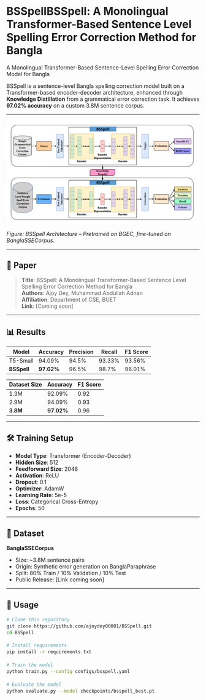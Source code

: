 # BSSpellBSSpell: A Monolingual Transformer-Based Sentence Level Spelling Error Correction Method for Bangla
A Monolingual Transformer-Based Sentence-Level Spelling Error Correction Model for Bangla

BSSpell is a sentence-level Bangla spelling correction model built on a Transformer-based encoder-decoder architecture, enhanced through **Knowledge Distillation** from a grammatical error correction task. It achieves **97.02% accuracy** on a custom 3.8M sentence corpus.

---

![BSSpell Architecture](asset/BSSpell.png)

*Figure: BSSpell Architecture – Pretrained on BGEC, fine-tuned on BanglaSSECorpus.*

---

## 📘 Paper
> **Title**: BSSpell: A Monolingual Transformer-Based Sentence Level Spelling Error Correction Method for Bangla  
> **Authors**: Ajoy Dey, Muhammad Abdullah Adnan  
> **Affiliation**: Department of CSE, BUET  
> **Link**: [Coming soon]

---

## 📊 Results

| Model      | Accuracy | Precision | Recall | F1 Score |
|------------|----------|-----------|--------|----------|
| T5-Small   | 94.09%   | 94.5%     | 93.33% | 93.56%   |
| **BSSpell** | **97.02%** | 96.5%     | 98.7%  | 96.01%   |

| Dataset Size | Accuracy | F1 Score |
|--------------|----------|----------|
| 1.3M         | 92.09%   | 0.92     |
| 2.9M         | 94.09%   | 0.93     |
| **3.8M**         | **97.02%**   | 0.96     |

---

## 🛠️ Training Setup

- **Model Type**: Transformer (Encoder-Decoder)
- **Hidden Size**: 512
- **Feedforward Size**: 2048
- **Activation**: ReLU
- **Dropout**: 0.1
- **Optimizer**: AdamW
- **Learning Rate**: 5e-5
- **Loss**: Categorical Cross-Entropy
- **Epochs**: 50

---

## 📁 Dataset

**BanglaSSECorpus**  
- Size: ~3.8M sentence pairs  
- Origin: Synthetic error generation on BanglaParaphrase  
- Split: 80% Train / 10% Validation / 10% Test  
- Public Release: [Link coming soon]

---

## 🚀 Usage

```bash
# Clone this repository
git clone https://github.com/ajoydey00001/BSSpell.git
cd BSSpell

# Install requirements
pip install -r requirements.txt

# Train the model
python train.py --config configs/bsspell.yaml

# Evaluate the model
python evaluate.py --model checkpoints/bsspell_best.pt
